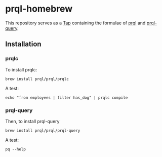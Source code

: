 # prql-homebrew

This repository serves as a [Tap](https://docs.brew.sh/Taps) containing the formulae of
[prql](https://github.com/prql/prql) and [prql-query](https://github.com/prql/prql-query).

## Installation

### prqlc

To install prqlc:

    brew install prql/prql/prqlc

A test:

    echo "from employees | filter has_dog" | prqlc compile

### prql-query

Then, to install prql-query

    brew install prql/prql/prql-query

A test:

    pq --help
